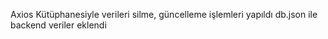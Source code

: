 
Axios Kütüphanesiyle verileri silme, güncelleme işlemleri yapıldı 
db.json ile backend veriler eklendi


